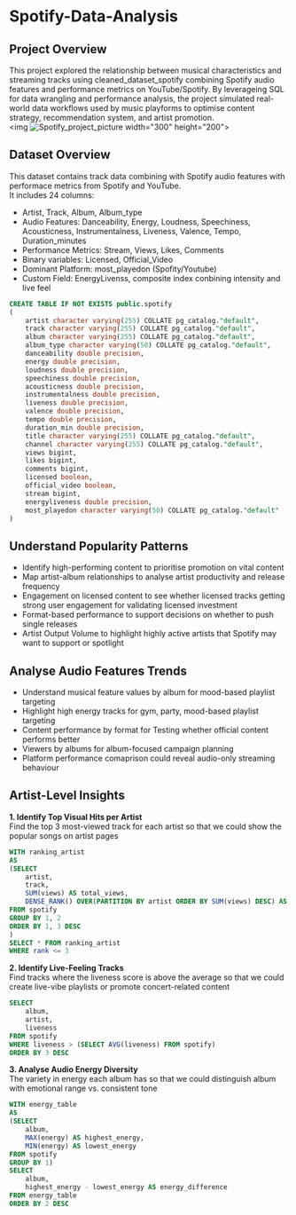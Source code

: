 # Spotify-Data-Analysis
## Project Overview
This project explored the relationship between musical characteristics and streaming tracks using cleaned_dataset_spotify combining Spotify audio features and performance metrics on YouTube/Spotify. By leverageing SQL for data wrangling and performance analysis, the project simulated real-world data workflows used by music playforms to optimise content strategy, recommendation system, and artist promotion.  
<img ![Spotify_project_picture](https://github.com/user-attachments/assets/17eb444e-2202-4248-9189-cbc11e1f6c39) width="300" height="200">

## Dataset Overview
This dataset contains track data combining with Spotify audio features with performace metrics from Spotify and YouTube.  
It includes 24 columns:
- Artist, Track, Album, Album_type
- Audio Features: Danceability, Energy, Loudness, Speechiness, Acousticness, Instrumentalness, Liveness, Valence, Tempo, Duration_minutes
- Performance Metrics: Stream, Views, Likes, Comments
- Binary variables: Licensed, Official_Video
- Dominant Platform: most_playedon (Spofity/Youtube)
- Custom Field: EnergyLivenss, composite index conbining intensity and live feel
```sql
CREATE TABLE IF NOT EXISTS public.spotify
(
    artist character varying(255) COLLATE pg_catalog."default",
    track character varying(255) COLLATE pg_catalog."default",
    album character varying(255) COLLATE pg_catalog."default",
    album_type character varying(50) COLLATE pg_catalog."default",
    danceability double precision,
    energy double precision,
    loudness double precision,
    speechiness double precision,
    acousticness double precision,
    instrumentalness double precision,
    liveness double precision,
    valence double precision,
    tempo double precision,
    duration_min double precision,
    title character varying(255) COLLATE pg_catalog."default",
    channel character varying(255) COLLATE pg_catalog."default",
    views bigint,
    likes bigint,
    comments bigint,
    licensed boolean,
    official_video boolean,
    stream bigint,
    energyliveness double precision,
    most_playedon character varying(50) COLLATE pg_catalog."default"
)
```
## Understand Popularity Patterns
- Identify high-performing content to prioritise promotion on vital content
- Map artist-album relationships to analyse artist productivity and release frequency
- Engagement on licensed content to see whether licensed tracks getting strong user engagement for validating licensed investment
- Format-based performance to support decisions on whether to push single releases
- Artist Output Volume to highlight highly active artists that Spotify may want to support or spotlight

## Analyse Audio Features Trends
- Understand musical feature values by album for mood-based playlist targeting  
- Highlight high energy tracks for gym, party, mood-based playlist targeting  
- Content performance by format for Testing whether official content performs better  
- Viewers by albums for album-focused campaign planning  
- Platform performance comaprison could reveal audio-only streaming behaviour  

## Artist-Level Insights
**1. Identify Top Visual Hits per Artist**  
Find the top 3 most-viewed track for each artist so that we could show the popular songs on artist pages
```sql
WITH ranking_artist
AS
(SELECT
	artist,
	track,
	SUM(views) AS total_views,
	DENSE_RANK() OVER(PARTITION BY artist ORDER BY SUM(views) DESC) AS rank
FROM spotify
GROUP BY 1, 2
ORDER BY 1, 3 DESC
)
SELECT * FROM ranking_artist
WHERE rank <= 3
```
**2. Identify Live-Feeling Tracks**  
Find tracks where the liveness score is above the average so that we could create live-vibe playlists or promote concert-related content
```sql
SELECT
	album,
	artist,
	liveness
FROM spotify
WHERE liveness > (SELECT AVG(liveness) FROM spotify)
ORDER BY 3 DESC
```

**3. Analyse Audio Energy Diversity**  
The variety in energy each album has so that we could distinguish album with emotional range vs. consistent tone
```sql
WITH energy_table
AS
(SELECT
	album,
	MAX(energy) AS highest_energy,
	MIN(energy) AS lowest_energy
FROM spotify
GROUP BY 1)
SELECT
	album,
	highest_energy - lowest_energy AS energy_difference
FROM energy_table
ORDER BY 2 DESC
```
